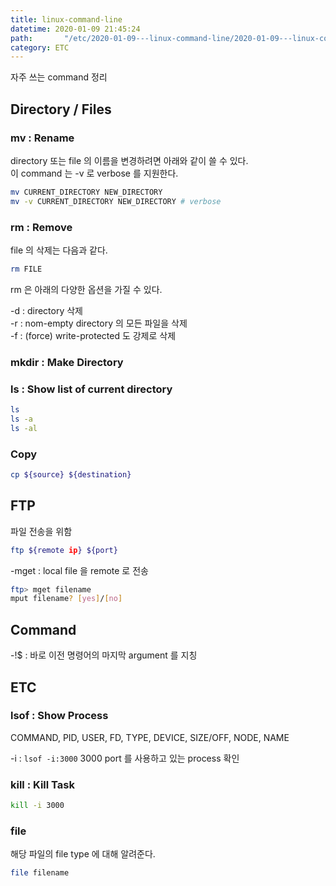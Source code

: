 ```yaml
---
title: linux-command-line
datetime: 2020-01-09 21:45:24
path:       "/etc/2020-01-09---linux-command-line/2020-01-09---linux-command-line/"
category: ETC
---
```


자주 쓰는 command 정리

## Directory / Files

### mv : Rename

directory 또는 file 의 이름을 변경하려면 아래와 같이 쓸 수 있다.  
이 command 는 -v 로 verbose 를 지원한다.

```bash
mv CURRENT_DIRECTORY NEW_DIRECTORY
mv -v CURRENT_DIRECTORY NEW_DIRECTORY # verbose
```

### rm : Remove

file 의 삭제는 다음과 같다.

```bash
rm FILE
```

rm 은 아래의 다양한 옵션을 가질 수 있다.

-d : directory 삭제  
-r : nom-empty directory 의 모든 파일을 삭제  
-f : (force) write-protected 도 강제로 삭제

### mkdir : Make Directory

### ls : Show list of current directory

```bash
ls
ls -a
ls -al
```

### Copy

```bash
cp ${source} ${destination}
```

## FTP

파일 전송을 위함  

```bash
ftp ${remote ip} ${port}
```

-mget : local file 을 remote 로 전송  

``` bash
ftp> mget filename
mput filename? [yes]/[no]
```

## Command

-!$ : 바로 이전 명령어의 마지막 argument 를 지칭

## ETC

### lsof : Show Process

COMMAND, PID, USER, FD, TYPE, DEVICE, SIZE/OFF, NODE, NAME

-i : ```lsof -i:3000``` 3000 port 를 사용하고 있는 process 확인

### kill : Kill Task

```bash
kill -i 3000
```

### file

해당 파일의 file type 에 대해 알려준다.  

```bash
file filename
```
